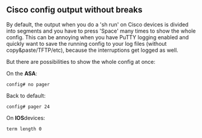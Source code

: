 ## Cisco config output without breaks

By default, the output when you do a 'sh run' on Cisco devices is divided into segments and you have to press 'Space' many times to show the whole config. This can be annoying when you have PuTTY logging enabled and quickly want to save the running config to your log files (without copy&paste/TFTP/etc), because the interruptions get logged as well.

But there are possibilities to show the whole config at once:

On the **ASA**:

    config# no pager

Back to default:

    config# pager 24

On **IOS**devices:

    term length 0